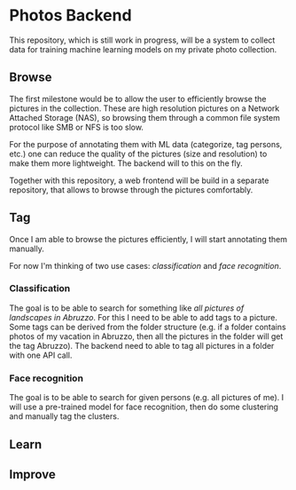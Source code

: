 # Photos Backend

This repository, which is still work in progress, will be a system
to collect data for training machine learning models on my private
photo collection.

## Browse

The first milestone would be to allow the user to efficiently browse
the pictures in the collection. These are high resolution pictures on
a Network Attached Storage (NAS), so browsing them through a common
file system protocol like SMB or NFS is too slow.

For the purpose of annotating them with ML data (categorize,
tag persons, etc.) one can reduce the quality of the pictures
(size and resolution) to make them more lightweight.
The backend will to this on the fly.

Together with this repository, a web frontend will be build in a separate
repository, that allows to browse through the pictures comfortably.

## Tag

Once I am able to browse the pictures efficiently, I will start annotating
them manually.

For now I'm thinking of two use cases: *classification* and *face recognition*.

### Classification

The goal is to be able to search for something like *all pictures of
landscapes in Abruzzo*. For this I need to be able to add tags to a picture.
Some tags can be derived from the folder structure (e.g. if a folder contains
photos of my vacation in Abruzzo, then all the pictures in the folder
will get the tag Abruzzo). The backend need to able to tag all pictures
in a folder with one API call.

### Face recognition

The goal is to be able to search for given persons (e.g. all pictures of me).
I will use a pre-trained model for face recognition, then do some clustering
and manually tag the clusters.

## Learn

## Improve
